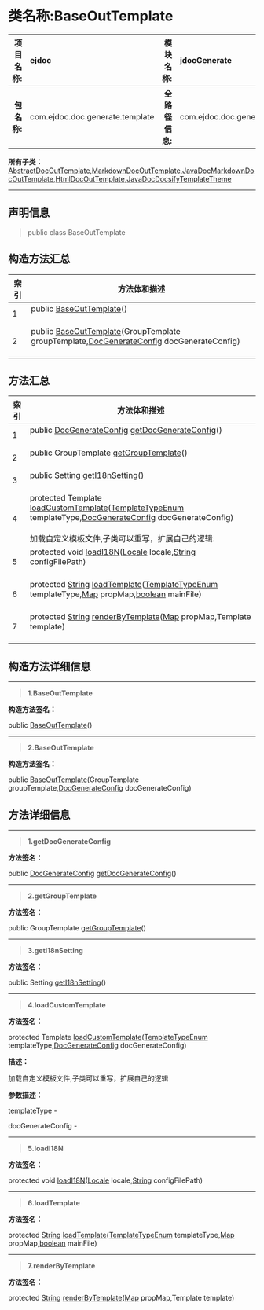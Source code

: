 # 类名称:BaseOutTemplate

|  **项目名称:**    |  ejdoc    |   **模块名称:**   |jdocGenerate|
| ----: | :---- | ----: |:---- |
|   **包名称:**   |  com.ejdoc.doc.generate.template    |   **全路径信息:**   |com.ejdoc.doc.generate.template.BaseOutTemplate|













**所有子类：**  
[AbstractDocOutTemplate](/jdocGenerate/com/ejdoc/doc/generate/template/AbstractDocOutTemplate.md),[MarkdownDocOutTemplate](/jdocGenerate/com/ejdoc/doc/generate/template/markdown/MarkdownDocOutTemplate.md),[JavaDocMarkdownDocOutTemplate](/jdocGenerate/com/ejdoc/doc/generate/template/markdown/JavaDocMarkdownDocOutTemplate.md),[HtmlDocOutTemplate](/jdocGenerate/com/ejdoc/doc/generate/template/html/HtmlDocOutTemplate.md),[JavaDocDocsifyTemplateTheme](/jdocGenerate/com/ejdoc/doc/generate/template/markdown/theme/JavaDocDocsifyTemplateTheme.md)






---

## 声明信息

> public class BaseOutTemplate     












## 构造方法汇总

|   索引  |    方法体和描述   |
| ---- | ---- |
|1|public  [BaseOutTemplate](#baseouttemplate)()   <br/><br/>|
|2|public  [BaseOutTemplate](#baseouttemplate-grouptemplate-docgenerateconfig)(GroupTemplate groupTemplate,[DocGenerateConfig](/jdocGenerate/com/ejdoc/doc/generate/out/config/DocGenerateConfig.md) docGenerateConfig)   <br/><br/>|


## 方法汇总

|   索引  |    方法体和描述   |
| ---- | ---- |
|1|public [DocGenerateConfig](/jdocGenerate/com/ejdoc/doc/generate/out/config/DocGenerateConfig.md) [getDocGenerateConfig](#getdocgenerateconfig)()   <br/><br/>|
|2|public GroupTemplate [getGroupTemplate](#getgrouptemplate)()   <br/><br/>|
|3|public Setting [getI18nSetting](#geti18nsetting)()   <br/><br/>|
|4|protected Template [loadCustomTemplate](#loadcustomtemplate-templatetypeenum-docgenerateconfig)([TemplateTypeEnum](/jdocGenerate/com/ejdoc/doc/generate/enums/TemplateTypeEnum.md) templateType,[DocGenerateConfig](/jdocGenerate/com/ejdoc/doc/generate/out/config/DocGenerateConfig.md) docGenerateConfig)   <br/><br/>加载自定义模板文件,子类可以重写，扩展自己的逻辑.|
|5|protected void [loadI18N](#loadi18n-locale-string)([Locale](https://docs.oracle.com/javase/8/docs/api/java/util/Locale.html?is-external=true) locale,[String](https://docs.oracle.com/javase/8/docs/api/java/lang/String.html?is-external=true) configFilePath)   <br/><br/>|
|6|protected [String](https://docs.oracle.com/javase/8/docs/api/java/lang/String.html?is-external=true) [loadTemplate](#loadtemplate-templatetypeenum-map-boolean)([TemplateTypeEnum](/jdocGenerate/com/ejdoc/doc/generate/enums/TemplateTypeEnum.md) templateType,[Map](https://docs.oracle.com/javase/8/docs/api/java/util/Map.html?is-external=true) propMap,[boolean](https://docs.oracle.com/javase/8/docs/api/java/lang/Boolean.html?is-external=true) mainFile)   <br/><br/>|
|7|protected [String](https://docs.oracle.com/javase/8/docs/api/java/lang/String.html?is-external=true) [renderByTemplate](#renderbytemplate-map-template)([Map](https://docs.oracle.com/javase/8/docs/api/java/util/Map.html?is-external=true) propMap,Template template)   <br/><br/>|






## 构造方法详细信息


---

> **1.<span id="baseouttemplate">BaseOutTemplate</span>**

**构造方法签名：** 

  public  [BaseOutTemplate](#baseouttemplate)()   








---

> **2.<span id="baseouttemplate-grouptemplate-docgenerateconfig">BaseOutTemplate</span>**

**构造方法签名：** 

  public  [BaseOutTemplate](#baseouttemplate-grouptemplate-docgenerateconfig)(GroupTemplate groupTemplate,[DocGenerateConfig](/jdocGenerate/com/ejdoc/doc/generate/out/config/DocGenerateConfig.md) docGenerateConfig)   








## 方法详细信息


---

> **1.<span id="getdocgenerateconfig">getDocGenerateConfig</span>**

**方法签名：** 

  public [DocGenerateConfig](/jdocGenerate/com/ejdoc/doc/generate/out/config/DocGenerateConfig.md) [getDocGenerateConfig](#getdocgenerateconfig)()   










---

> **2.<span id="getgrouptemplate">getGroupTemplate</span>**

**方法签名：** 

  public GroupTemplate [getGroupTemplate](#getgrouptemplate)()   










---

> **3.<span id="geti18nsetting">getI18nSetting</span>**

**方法签名：** 

  public Setting [getI18nSetting](#geti18nsetting)()   










---

> **4.<span id="loadcustomtemplate-templatetypeenum-docgenerateconfig">loadCustomTemplate</span>**

**方法签名：** 

  protected Template [loadCustomTemplate](#loadcustomtemplate-templatetypeenum-docgenerateconfig)([TemplateTypeEnum](/jdocGenerate/com/ejdoc/doc/generate/enums/TemplateTypeEnum.md) templateType,[DocGenerateConfig](/jdocGenerate/com/ejdoc/doc/generate/out/config/DocGenerateConfig.md) docGenerateConfig)   


**描述：** 

加载自定义模板文件,子类可以重写，扩展自己的逻辑

**参数描述：** 

  templateType - 

  docGenerateConfig - 








---

> **5.<span id="loadi18n-locale-string">loadI18N</span>**

**方法签名：** 

  protected void [loadI18N](#loadi18n-locale-string)([Locale](https://docs.oracle.com/javase/8/docs/api/java/util/Locale.html?is-external=true) locale,[String](https://docs.oracle.com/javase/8/docs/api/java/lang/String.html?is-external=true) configFilePath)   










---

> **6.<span id="loadtemplate-templatetypeenum-map-boolean">loadTemplate</span>**

**方法签名：** 

  protected [String](https://docs.oracle.com/javase/8/docs/api/java/lang/String.html?is-external=true) [loadTemplate](#loadtemplate-templatetypeenum-map-boolean)([TemplateTypeEnum](/jdocGenerate/com/ejdoc/doc/generate/enums/TemplateTypeEnum.md) templateType,[Map](https://docs.oracle.com/javase/8/docs/api/java/util/Map.html?is-external=true) propMap,[boolean](https://docs.oracle.com/javase/8/docs/api/java/lang/Boolean.html?is-external=true) mainFile)   










---

> **7.<span id="renderbytemplate-map-template">renderByTemplate</span>**

**方法签名：** 

  protected [String](https://docs.oracle.com/javase/8/docs/api/java/lang/String.html?is-external=true) [renderByTemplate](#renderbytemplate-map-template)([Map](https://docs.oracle.com/javase/8/docs/api/java/util/Map.html?is-external=true) propMap,Template template)   









